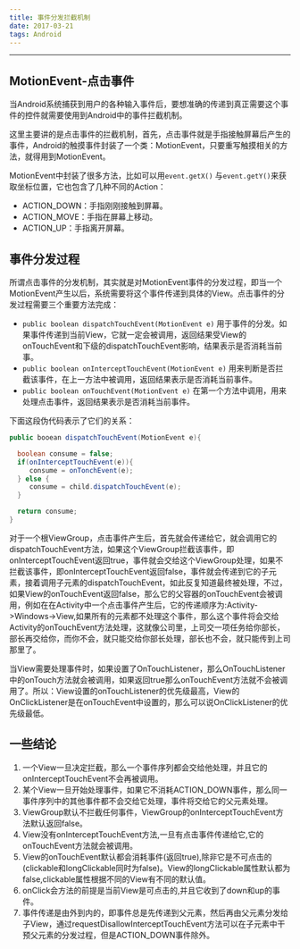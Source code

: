 ```yaml
---
title: 事件分发拦截机制
date: 2017-03-21
tags: Android
---
```

------------

## MotionEvent-点击事件
当Android系统捕获到用户的各种输入事件后，要想准确的传递到真正需要这个事件的控件就需要使用到Android中的事件拦截机制。

这里主要讲的是点击事件的拦截机制，首先，点击事件就是手指接触屏幕后产生的事件，Android的触摸事件封装了一个类：MotionEvent，只要重写触摸相关的方法，就得用到MotionEvent。

MotionEvent中封装了很多方法，比如可以用`event.getX()` 与`event.getY()`来获取坐标位置，它也包含了几种不同的Action：
- ACTION_DOWN：手指刚刚接触到屏幕。
- ACTION_MOVE：手指在屏幕上移动。
- ACTION_UP：手指离开屏幕。
<!--more-->

## 事件分发过程
所谓点击事件的分发机制，其实就是对MotionEvent事件的分发过程，即当一个MotionEvent产生以后，系统需要将这个事件传递到具体的View。点击事件的分发过程需要三个重要方法完成：
- `public boolean dispatchTouchEvent(MotionEvent e)` 用于事件的分发。如果事件传递到当前View，它就一定会被调用，返回结果受View的onTouchEvent和下级的dispatchTouchEvent影响，结果表示是否消耗当前事。
- `public boolean onInterceptTouchEvent(MotionEvent e)` 用来判断是否拦截该事件，在上一方法中被调用，返回结果表示是否消耗当前事件。
- `public boolean onTouchEvent(MotionEvent e)` 在第一个方法中调用，用来处理点击事件，返回结果表示是否消耗当前事件。

下面这段伪代码表示了它们的关系：
```java
public booean dispatchTouchEvent(MotionEvent e){

  boolean consume = false;
  if(onInterceptTouchEvent(e)){
     consume = onTonchEvent(e);
  } else {
     consume = child.dispatchTouchEvent(e);
  }

  return consume;
}  
```
对于一个根ViewGroup，点击事件产生后，首先就会传递给它，就会调用它的dispatchTouchEvent方法，如果这个ViewGroup拦截该事件，即onInterceptTouchEvent返回true，事件就会交给这个ViewGroup处理，如果不拦截该事件，即onInterceptTouchEvent返回false，事件就会传递到它的子元素，接着调用子元素的dispatchTouchEvent，如此反复知道最终被处理，不过，如果View的onTouchEvent返回false，那么它的父容器的onTouchEvent会被调用，例如在在Activity中一个点击事件产生后，它的传递顺序为:Activity->Windows->View,如果所有的元素都不处理这个事件，那么这个事件将会交给Activity的onTouchEvent方法处理，这就像公司里，上司交一项任务给你部长，部长再交给你，而你不会，就只能交给你部长处理，部长也不会，就只能传到上司那里了。

当View需要处理事件时，如果设置了OnTouchListener，那么OnTouchListener中的onTouch方法就会被调用，如果返回true那么onTouchEvent方法就不会被调用了。所以：View设置的onTouchListener的优先级最高，View的OnClickListener是在onTouchEvent中设置的，那么可以说OnClickListener的优先级最低。

## 一些结论
1. 一个View一旦决定拦截，那么一个事件序列都会交给他处理，并且它的onInterceptTouchEvent不会再被调用。
2. 某个View一旦开始处理事件，如果它不消耗ACTION_DOWN事件，那么同一事件序列中的其他事件都不会交给它处理，事件将交给它的父元素处理。
3. ViewGroup默认不拦截任何事件，ViewGroup的onInterceptTouchEvent方法默认返回false。
4. View没有onInterceptTouchEvent方法,一旦有点击事件传递给它,它的onTouchEvent方法就会被调用。
5. View的onTouchEvent默认都会消耗事件(返回true),除非它是不可点击的(clickable和longClickable同时为false)。View的longClickable属性默认都为false,clickable属性根据不同的View有不同的默认值。
6. onClick会方法的前提是当前View是可点击的,并且它收到了down和up的事件。
7. 事件传递是由外到内的，即事件总是先传递到父元素，然后再由父元素分发给子View，通过requestDisallowInterceptTouchEvent方法可以在子元素中干预父元素的分发过程，但是ACTION_DOWN事件除外。

